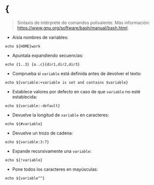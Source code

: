 # {

> Sintaxis de intérprete de comandos polivalente.
> Más información: <https://www.gnu.org/software/bash/manual/bash.html>.

- Aísla nombres de variables:

`echo ${HOME}work`

- Apuntala expandiendo secuencias:

`echo {1..3} {a..c}{dir1,dir2,dir3}`

- Comprueba si `variable` está definida antes de devolver el texto:

`echo ${variable:+variable is set and contains $variable}`

- Establece valores por defecto en caso de que `variable` no esté establecida:

`echo ${variable:-default}`

- Devuelve la longitud de `variable` en caracteres:

`echo ${#variable}`

- Devuelve un trozo de cadena:

`echo ${variable:3:7}`

- Expande recursivamente una `variable`:

`echo ${!variable}`

- Pone todos los caracteres en mayúsculas:

`echo ${variable^^}`
